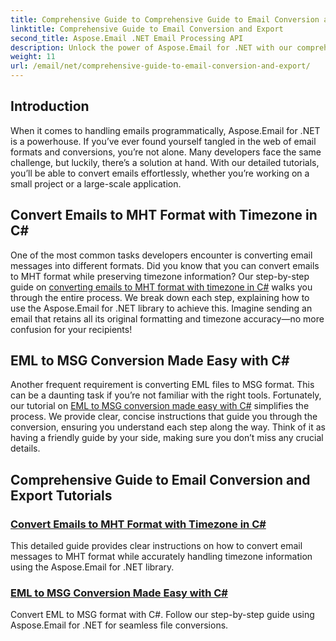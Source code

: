```yaml
---
title: Comprehensive Guide to Comprehensive Guide to Email Conversion and Export
linktitle: Comprehensive Guide to Email Conversion and Export
second_title: Aspose.Email .NET Email Processing API
description: Unlock the power of Aspose.Email for .NET with our comprehensive tutorials for Comprehensive Guide to Email Conversion and Export. Learn to convert formats easily.
weight: 11
url: /email/net/comprehensive-guide-to-email-conversion-and-export/
---
```

## Introduction

When it comes to handling emails programmatically, Aspose.Email for .NET is a powerhouse. If you’ve ever found yourself tangled in the web of email formats and conversions, you’re not alone. Many developers face the same challenge, but luckily, there’s a solution at hand. With our detailed tutorials, you’ll be able to convert emails effortlessly, whether you’re working on a small project or a large-scale application.

## Convert Emails to MHT Format with Timezone in C#

One of the most common tasks developers encounter is converting email messages into different formats. Did you know that you can convert emails to MHT format while preserving timezone information? Our step-by-step guide on [converting emails to MHT format with timezone in C#](./convert-emails-to-mht-format-with-timezone-in-csharp/) walks you through the entire process. We break down each step, explaining how to use the Aspose.Email for .NET library to achieve this. Imagine sending an email that retains all its original formatting and timezone accuracy—no more confusion for your recipients!

## EML to MSG Conversion Made Easy with C#

Another frequent requirement is converting EML files to MSG format. This can be a daunting task if you’re not familiar with the right tools. Fortunately, our tutorial on [EML to MSG conversion made easy with C#](./eml-to-msg-convert-made-easy-using-csharp/) simplifies the process. We provide clear, concise instructions that guide you through the conversion, ensuring you understand each step along the way. Think of it as having a friendly guide by your side, making sure you don’t miss any crucial details. 

## Comprehensive Guide to Email Conversion and Export Tutorials
### [Convert Emails to MHT Format with Timezone in C#](./convert-emails-to-mht-format-with-timezone-in-csharp/)
This detailed guide provides clear instructions on how to convert email messages to MHT format while accurately handling timezone information using the Aspose.Email for .NET library.
### [EML to MSG Conversion Made Easy with C#](./eml-to-msg-convert-made-easy-using-csharp/)
Convert EML to MSG format with C#. Follow our step-by-step guide using Aspose.Email for .NET for seamless file conversions.